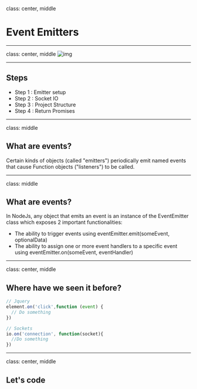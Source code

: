 class: center, middle

# Event Emitters
---
class: center, middle
![img](http://i.imgur.com/SuH6qS6.gif)

---
## Steps

- Step 1 : Emitter setup
- Step 2 : Socket IO
- Step 3 : Project Structure
- Step 4 : Return Promises

---
class: middle
## What are events?
Certain kinds of objects (called "emitters") periodically emit named events that cause Function objects ("listeners") to be called.

---
class: middle
## What are events?

In NodeJs, any object that emits an event is an instance of the EventEmitter class which exposes 2 important functionalities:

- The ability to trigger events using eventEmitter.emit(someEvent, optionalData)
- The ability to assign one or more event handlers to a specific event using eventEmitter.on(someEvent, eventHandler)

---
class: center, middle
## Where have we seen it before?
```js
// Jquery
element.on('click',function (event) {
  // Do something
})

// Sockets
io.on('connection', function(socket){
  //Do something
})

```

---
class: center, middle
## Let's code
